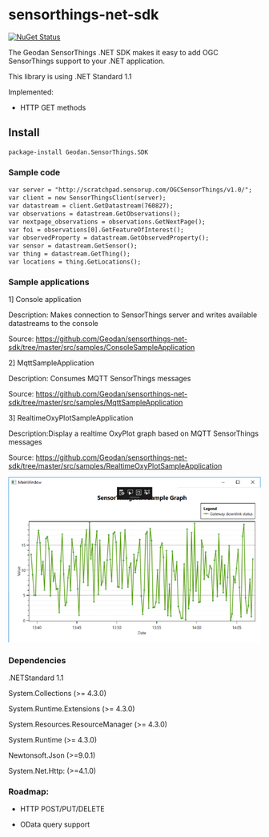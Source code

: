 # sensorthings-net-sdk

[![NuGet Status](http://img.shields.io/nuget/v/Geodan.SensorThings.SDK.svg?style=flat)](https://www.nuget.org/packages/Geodan.SensorThings.SDK/)

The Geodan SensorThings .NET SDK makes it easy to add OGC SensorThings support to your .NET application.

This library is using .NET Standard 1.1

Implemented:

- HTTP GET methods

## Install

```
package-install Geodan.SensorThings.SDK
```

### Sample code

```
var server = "http://scratchpad.sensorup.com/OGCSensorThings/v1.0/";
var client = new SensorThingsClient(server);
var datastream = client.GetDatastream(760827);
var observations = datastream.GetObservations();
var nextpage_observations = observations.GetNextPage();
var foi = observations[0].GetFeatureOfInterest();
var observedProperty = datastream.GetObservedProperty();
var sensor = datastream.GetSensor();
var thing = datastream.GetThing();
var locations = thing.GetLocations();

```

### Sample applications

1] Console application

Description: Makes connection to SensorThings server and writes available datastreams to the console

Source: https://github.com/Geodan/sensorthings-net-sdk/tree/master/src/samples/ConsoleSampleApplication

2] MqttSampleApplication

Description: Consumes MQTT SensorThings messages

Source: https://github.com/Geodan/sensorthings-net-sdk/tree/master/src/samples/MqttSampleApplication

3] RealtimeOxyPlotSampleApplication

Description:Display a realtime OxyPlot graph based on MQTT SensorThings messages

Source: https://github.com/Geodan/sensorthings-net-sdk/tree/master/src/samples/RealtimeOxyPlotSampleApplication

![alt tag](realtime.png)

### Dependencies

.NETStandard 1.1

System.Collections (>= 4.3.0)

System.Runtime.Extensions (>= 4.3.0)

System.Resources.ResourceManager (>= 4.3.0)

System.Runtime (>= 4.3.0)

Newtonsoft.Json (>=9.0.1)

System.Net.Http: (>=4.1.0)

### Roadmap:

- HTTP POST/PUT/DELETE

- OData query support

